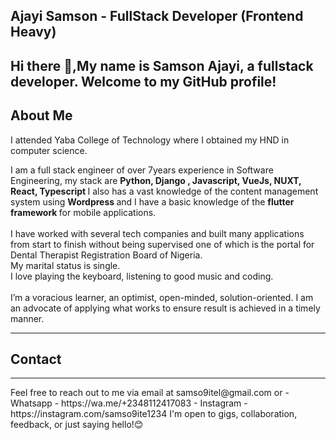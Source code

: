 
<h2> Ajayi Samson -  FullStack Developer (Frontend Heavy)<h2>
Hi there 👋,My name is Samson Ajayi, a fullstack developer. Welcome to my GitHub profile!
  
  <h2>About Me</h2>
  
I attended Yaba College of Technology where I obtained my HND in computer science.<br>

I am a full stack engineer of over 7years experience in Software Engineering, my stack are <b> Python, Django , Javascript, VueJs, NUXT,  React, Typescript </b>I  also has a vast knowledge of the content management system using <b>Wordpress </b> and I have a basic knowledge of the <b>flutter framework </b> for mobile applications. 
  <br>
  <br>
I have worked with several tech companies and built many applications from start to finish without being supervised one of which is the portal for Dental Therapist Registration Board of Nigeria.
<br>
My marital status is single.
<br>
I love playing the keyboard, listening to good music and coding.
<br><br>
I’m a voracious learner, an optimist, open-minded, solution-oriented. 
I am an advocate of applying what works to ensure result is achieved in a timely manner.
  
<hr>
  
  <h2>Contact</h2>
  <hr>
  Feel free to reach out to me via email at samso9itel@gmail.com or
- Whatsapp - https://wa.me/+2348112417083
- Instagram - https://instagram.com/samso9ite1234
I'm open to gigs, collaboration, feedback, or just saying hello!😊
<!--
**samso9ite/samso9ite** is a ✨ _special_ ✨ repository because its `README.md` (this file) appears on your GitHub profile.

Here are some ideas to get you started:

- 🔭 I’m currently working on ...
- 🌱 I’m currently learning ...
- 👯 I’m looking to collaborate on ...
- 🤔 I’m looking for help with ...
- 💬 Ask me about ...
- 📫 How to reach me: ...
- 😄 Pronouns: ...
- ⚡ Fun fact: ...
-->
